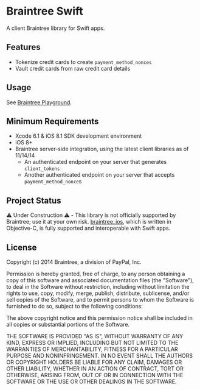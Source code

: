 # Braintree Swift

A client Braintree library for Swift apps.

## Features

* Tokenize credit cards to create `payment_method_nonces`
* Vault credit cards from raw credit card details

## Usage

See [Braintree Playground](BraintreeUsage.playground).

## Minimum Requirements

* Xcode 6.1 & iOS 8.1 SDK development environment
* iOS 8+
* Braintree server-side integration, using the latest client libraries as of 11/14/14
  * An authenticated endpoint on your server that generates `client_tokens`
  * Another authenticated endpoint on your server that accepts `payment_method_nonce`s

## Project Status

:warning: Under Construction :warning: - This library is not officially supported by Braintree; use it at your own risk. [braintree_ios](https://github.com/braintre/braintree_ios), which is written in Objective-C, is fully supported and interoperable with Swift apps.

## License

Copyright (c) 2014 Braintree, a division of PayPal, Inc.

Permission is hereby granted, free of charge, to any person obtaining a copy
of this software and associated documentation files (the "Software"), to deal
in the Software without restriction, including without limitation the rights
to use, copy, modify, merge, publish, distribute, sublicense, and/or sell
copies of the Software, and to permit persons to whom the Software is
furnished to do so, subject to the following conditions:

The above copyright notice and this permission notice shall be included in
all copies or substantial portions of the Software.

THE SOFTWARE IS PROVIDED "AS IS", WITHOUT WARRANTY OF ANY KIND, EXPRESS OR
IMPLIED, INCLUDING BUT NOT LIMITED TO THE WARRANTIES OF MERCHANTABILITY,
FITNESS FOR A PARTICULAR PURPOSE AND NONINFRINGEMENT. IN NO EVENT SHALL THE
AUTHORS OR COPYRIGHT HOLDERS BE LIABLE FOR ANY CLAIM, DAMAGES OR OTHER
LIABILITY, WHETHER IN AN ACTION OF CONTRACT, TORT OR OTHERWISE, ARISING FROM,
OUT OF OR IN CONNECTION WITH THE SOFTWARE OR THE USE OR OTHER DEALINGS IN
THE SOFTWARE.
